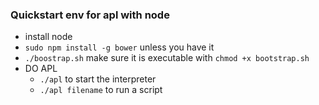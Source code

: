 ### Quickstart env for apl with node

- install node
- `sudo npm install -g bower` unless you have it
- `./boostrap.sh` make sure it is executable with `chmod +x bootstrap.sh`
- DO APL
  - `./apl` to start the interpreter
  - `./apl filename` to run a script